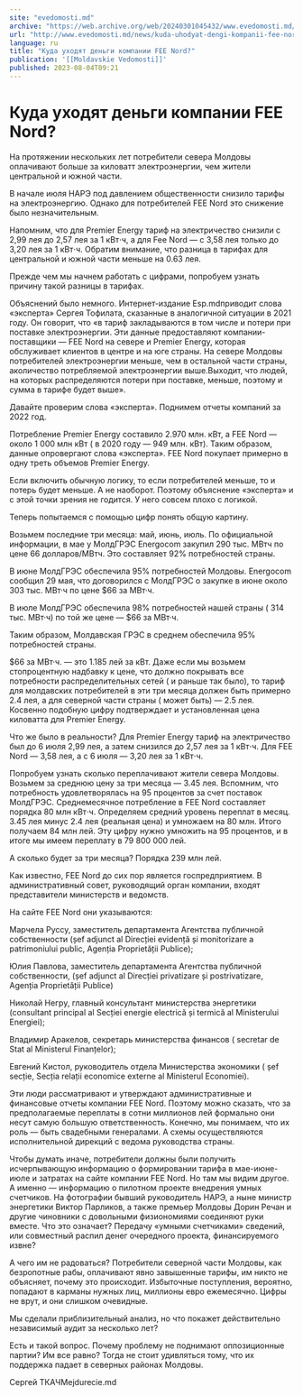 ```yaml
---
site: "evedomosti.md"
archive: "https://web.archive.org/web/20240301045432/www.evedomosti.md/news/kuda-uhodyat-dengi-kompanii-fee-nord"
url: "http://www.evedomosti.md/news/kuda-uhodyat-dengi-kompanii-fee-nord"
language: ru
title: "Куда уходят деньги компании FEE Nord?"
publication: '[[Moldavskie Vedomosti]]'
published: 2023-08-04T09:21
---
```


# Куда уходят деньги компании FEE Nord?

На протяжении нескольких лет потребители севера Молдовы оплачивают больше за киловатт электроэнергии, чем жители центральной и южной части.

В начале июля НАРЭ под давлением общественности снизило тарифы на электроэнергию. Однако для потребителей FEE Nord это снижение было незначительным.

Напомним, что для Premier Energy тариф на электричество снизили с 2,99 лея до 2,57 лея за 1 кВт⋅ч, а для Fee Nord — с 3,58 лея только до 3,20 лея за 1 кВт⋅ч. Обратим внимание, что разница в тарифах для центральной и южной части меньше на 0.63 лея.

Прежде чем мы начнем работать с цифрами, попробуем узнать причину такой разницы в тарифах.

Объяснений было немного. Интернет-издание Еsp.mdприводит слова «эксперта» Сергея Тофилата, сказанные в аналогичной ситуации в 2021 году. Он говорит, что «в тариф закладываются в том числе и потери при поставке электроэнергии. Эти данные предоставляют компании-поставщики — FEE Nord на севере и Premier Energy, которая обслуживает клиентов в центре и на юге страны. На севере Молдовы потребителей электроэнергии меньше, чем в остальной части страны, аколичество потребляемой электроэнергии выше.Выходит, что людей, на которых распределяются потери при поставке, меньше, поэтому и сумма в тарифе будет выше».

Давайте проверим слова «эксперта». Поднимем отчеты компаний за 2022 год.

Потребление Premier Energy составило 2.970 млн. кВт, а FEE Nord — около 1 000 млн кВт ( в 2020 году — 949 млн. кВт). Таким образом, данные опровергают слова «эксперта». FEE Nord покупает примерно в одну треть объемов Premier Energy.

Если включить обычную логику, то если потребителей меньше, то и потерь будет меньше. А не наоборот. Поэтому объяснение «эксперта» и с этой точки зрения не годится. У него совсем плохо с логикой.

Теперь попытаемся с помощью цифр понять общую картину.

Возьмем последние три месяца: май, июнь, июль. По официальной информации, в мае у МолдГРЭС Energocom закупил 290 тыс. МВтч по цене 66 долларов/МВтч. Это составляет 92% потребностей страны.

В июне МолдГРЭС обеспечила 95% потребностей Молдовы. Energocom сообщил 29 мая, что договорился с МолдГРЭС о закупке в июне около 303 тыс. МВт·ч по цене $66 за МВт·ч.

В июле МолдГРЭС обеспечила 98% потребностей нашей страны ( 314 тыс. МВт·ч) по той же цене — $66 за МВт·ч.

Таким образом, Молдавская ГРЭС в среднем обеспечила 95% потребностей страны.

$66 за МВт·ч. — это 1.185 лей за кВт. Даже если мы возьмем стопроцентную надбавку к цене, что должно покрывать все потребности распределительных сетей ( и раньше так было), то тариф для молдавских потребителей в эти три месяца должен быть примерно 2.4 лея, а для северной части страны ( может быть) — 2.5 лея. Косвенно подобную цифру подтверждает и установленная цена киловатта для Premier Energy.

Что же было в реальности? Для Premier Energy тариф на электричество был до 6 июля 2,99 лея, а затем снизился до 2,57 лея за 1 кВт⋅ч. Для FEE Nord — 3,58 лея, а с 6 июля — 3,20 лея за 1 кВт⋅ч.

Попробуем узнать сколько переплачивают жители севера Молдовы. Возьмем за среднюю цену за три месяца — 3.45 лея. Вспомним, что потребность удовлетворялась на 95 процентов за счет поставок МолдГРЭС. Среднемесячное потребление в FEE Nord составляет порядка 80 млн кВт⋅ч. Определяем средний уровень переплат в месяц. 3.45 лея минус 2.4 лея (реальная цена) и умножаем на 80 млн. Итого получаем 84 млн лей. Эту цифру нужно умножить на 95 процентов, и в итоге мы имеем переплату в 79 800 000 лей.

А сколько будет за три месяца? Порядка 239 млн лей.

Как известно, FEE Nord до сих пор является госпредприятием. В административный совет, руководящий орган компании, входят представители министерств и ведомств.

На сайте FEE Nord они указываются:

Марчела Руссу, заместитель департамента Агентства публичной собственности (șef adjunct al Direcției evidență și monitorizare a patrimoniului public, Agenția Proprietății Publice);

Юлия Павлова, заместитель департамента Агентства публичной собственности, (șef adjunct al Direcției privatizare și postrivatizare, Agenția Proprietății Publice)

Николай Негру, главный консультант министерства энергетики (consultant principal al Secției energie electrică și termică al Ministerului Energiei);

Владимир Аракелов, секретарь министерства финансов ( secretar de Stat al Ministerul Finanțelor);

Евгений Кистол, руководитель отдела Министерства экономики ( șef secție, Secția relații economice externe al Ministerul Economiei).

Эти люди рассматривают и утверждают административные и финансовые отчеты компании FEE Nord. Поэтому можно сказать, что за предполагаемые переплаты в сотни миллионов лей формально они несут самую большую ответственность. Конечно, мы понимаем, что их роль — быть свадебными генералами. А схемы осуществляются исполнительной дирекций с ведома руководства страны.

Чтобы думать иначе, потребители должны были получить исчерпывающую информацию о формировании тарифа в мае-июне-июле и затратах на сайте компании FEE Nord. Но там мы видим другое. А именно — информацию о пилотном проекте внедрения умных счетчиков. На фотографии бывший руководитель НАРЭ, а ныне министр энергетики Виктор Парликов, а также премьер Молдовы Дорин Речан и другие чиновники с довольными физиономиями соединяют руки вместе. Что это означает? Передачу «умными счетчиками» сведений, или совместный распил денег очередного проекта, финансируемого извне?

А чего им не радоваться? Потребители северной части Молдовы, как безропотные рабы, оплачивают явно завышенные тарифы, им никто не объясняет, почему это происходит. Избыточные поступления, вероятно, попадают в карманы нужных лиц, миллионы евро ежемесячно. Цифры не врут, и они слишком очевидные.

Мы сделали приблизительный анализ, но что покажет действительно независимый аудит за несколько лет?

Есть и такой вопрос. Почему проблему не поднимают оппозиционные партии? Им все равно? Тогда не стоит удивляться тому, что их поддержка падает в северных районах Молдовы.

Сергей ТКАЧМejdurecie.md